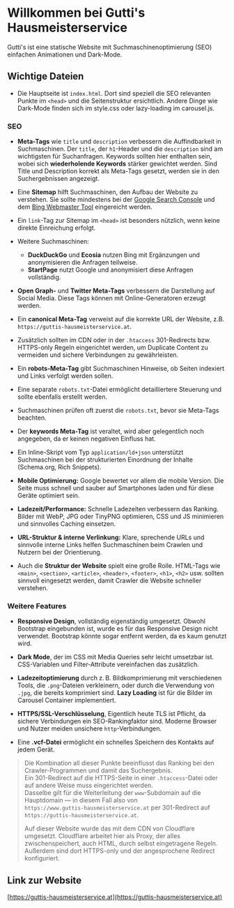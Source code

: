 # Willkommen bei Gutti's Hausmeisterservice

Gutti's ist eine statische Website mit Suchmaschinenoptimierung (SEO) einfachen Animationen und Dark-Mode.

## Wichtige Dateien

- Die Hauptseite ist `index.html`. Dort sind speziell die SEO relevanten Punkte im `<head>` und die Seitenstruktur ersichtlich. Andere Dinge wie Dark-Mode finden sich im style.css oder lazy-loading im carousel.js.


### SEO

- **Meta-Tags** wie `title` und `description` verbessern die Auffindbarkeit in Suchmaschinen. Der `title`, der `h1`-Header und die `description` sind am wichtigsten für Suchanfragen. Keywords sollten hier enthalten sein, wobei sich **wiederholende Keywords** stärker gewichtet werden. Sind Title und Description korrekt als Meta-Tags gesetzt, werden sie in den Suchergebnissen angezeigt.

- Eine **Sitemap** hilft Suchmaschinen, den Aufbau der Website zu verstehen. Sie sollte mindestens bei der [Google Search Console](https://search.google.com/search-console/about) und dem [Bing Webmaster Tool](https://www.bing.com/webmasters) eingereicht werden.  
- Ein `link`-Tag zur Sitemap im `<head>` ist besonders nützlich, wenn keine direkte Einreichung erfolgt.  
- Weitere Suchmaschinen:  
  - **DuckDuckGo** und **Ecosia** nutzen Bing mit Ergänzungen und anonymisieren die Anfragen teilweise.  
  - **StartPage** nutzt Google und anonymisiert diese Anfragen vollständig.

- **Open Graph-** und **Twitter Meta-Tags** verbessern die Darstellung auf Social Media. Diese Tags können mit Online-Generatoren erzeugt werden.

- Ein **canonical Meta-Tag** verweist auf die korrekte URL der Website, z.B. `https://guttis-hausmeisterservice.at`.  
- Zusätzlich sollten im CDN oder in der `.htaccess` 301-Redirects bzw. HTTPS-only Regeln eingerichtet werden, um Duplicate Content zu vermeiden und sichere Verbindungen zu gewährleisten.

- Ein **robots-Meta-Tag** gibt Suchmaschinen Hinweise, ob Seiten indexiert und Links verfolgt werden sollen.  
- Eine separate `robots.txt`-Datei ermöglicht detailliertere Steuerung und sollte ebenfalls erstellt werden.  
- Suchmaschinen prüfen oft zuerst die `robots.txt`, bevor sie Meta-Tags beachten.

- Der **keywords Meta-Tag** ist veraltet, wird aber gelegentlich noch angegeben, da er keinen negativen Einfluss hat.

- Ein Inline-Skript vom Typ `application/ld+json` unterstützt Suchmaschinen bei der strukturierten Einordnung der Inhalte (Schema.org, Rich Snippets).

- **Mobile Optimierung:** Google bewertet vor allem die mobile Version. Die Seite muss schnell und sauber auf Smartphones laden und für diese Geräte optimiert sein.

- **Ladezeit/Performance:** Schnelle Ladezeiten verbessern das Ranking. Bilder mit WebP, JPG oder TinyPNG optimieren, CSS und JS minimieren und sinnvolles Caching einsetzen.

- **URL-Struktur & interne Verlinkung:** Klare, sprechende URLs und sinnvolle interne Links helfen Suchmaschinen beim Crawlen und Nutzern bei der Orientierung.

- Auch die **Struktur der Website** spielt eine große Rolle. HTML-Tags wie `<main>`, `<section>`, `<article>`, `<header>`, `<footer>`, `<h1>`, `<h2>` usw. sollten sinnvoll eingesetzt werden, damit Crawler die Website schneller verstehen.


### Weitere Features

- **Responsive Design**, vollständig eigenständig umgesetzt. Obwohl Bootstrap eingebunden ist, wurde es für das Responsive Design nicht verwendet. Bootstrap könnte sogar entfernt werden, da es kaum genutzt wird.

- **Dark Mode**, der im CSS mit Media Queries sehr leicht umsetzbar ist. CSS-Variablen und Filter-Attribute vereinfachen das zusätzlich.

- **Ladezeitoptimierung** durch z. B. Bildkomprimierung mit verschiedenen Tools, die `.png`-Dateien verkleinern, oder durch die Verwendung von `.jpg`, die bereits komprimiert sind. **Lazy Loading** ist für die Bilder im Carousel Container implementiert.

- **HTTPS/SSL-Verschlüsselung**, Eigentlich heute TLS ist Pflicht, da sichere Verbindungen ein SEO-Rankingfaktor sind. Moderne Browser und Nutzer meiden unsichere `http`-Verbindungen.

- Eine **.vcf-Datei** ermöglicht ein schnelles Speichern des Kontakts auf jedem Gerät.

> Die Kombination all dieser Punkte beeinflusst das Ranking bei den Crawler-Programmen und damit das Suchergebnis.  
> Ein 301-Redirect auf die HTTPS-Seite in einer `.htaccess`-Datei oder auf andere Weise muss eingerichtet werden.  
> Dasselbe gilt für die Weiterleitung der `www`-Subdomain auf die Hauptdomain — in diesem Fall also von  
> `https://www.guttis-hausmeisterservice.at` per 301-Redirect auf  
> `https://guttis-hausmeisterservice.at`.  
>
> Auf dieser Website wurde das mit dem CDN von Cloudflare umgesetzt. Cloudflare arbeitet hier als Proxy, der alles zwischenspeichert, auch HTML, durch selbst eingetragene Regeln. Außerdem sind dort HTTPS-only und der angesprochene Redirect konfiguriert.

## Link zur Website

[https://guttis-hausmeisterservice.at](https://guttis-hausmeisterservice.at)

